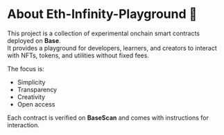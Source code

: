 # About Eth-Infinity-Playground 🌌

This project is a collection of experimental onchain smart contracts deployed on **Base**.  
It provides a playground for developers, learners, and creators to interact with NFTs, tokens, and utilities without fixed fees.

The focus is:
- Simplicity
- Transparency
- Creativity
- Open access

Each contract is verified on **BaseScan** and comes with instructions for interaction.
